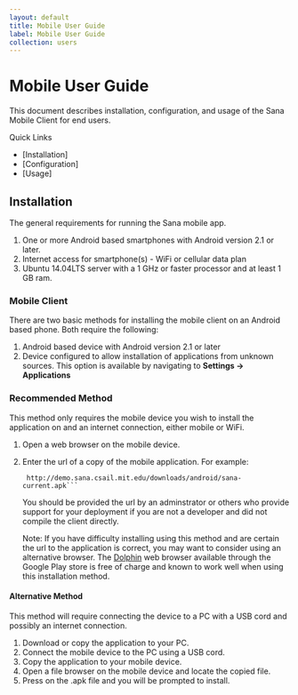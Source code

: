 ```yaml
---
layout: default
title: Mobile User Guide
label: Mobile User Guide
collection: users
---
```

# Mobile User Guide
This document describes installation, configuration, and usage of the 
Sana Mobile Client for end users.

Quick Links
- [Installation]
- [Configuration]
- [Usage]

## Installation
The general requirements for running the Sana mobile app.

1. One or more Android based smartphones with Android version 2.1 or 
later.
2. Internet access for smartphone(s) - WiFi or cellular data plan
3. Ubuntu 14.04LTS server with a 1 GHz or faster processor and at 
least 1 GB ram.


### Mobile Client
There are two basic methods for installing the mobile client on an 
Android based phone. Both require the following:

1. Android based device with Android version 2.1 or later</li>
2. Device configured to allow installation of applications from unknown 
sources. This option is available by navigating to __Settings → Applications__

### Recommended Method
This method only requires the mobile device you wish to install the 
application on and an internet connection, either mobile or WiFi.

1. Open a web browser on the mobile device.
2. Enter the url of a copy of the mobile application. For example:

        http://demo.sana.csail.mit.edu/downloads/android/sana-current.apk```

    You should be provided the url by an adminstrator or others who provide 
    support for your deployment if you are not a developer and did not 
    compile the client directly.

    Note: If you have difficulty installing using this method and are 
    certain the url to the application is correct, you may want to consider
    using an alternative browser. The 
    [Dolphin](https://play.google.com/store/apps/details?id=mobi.mgeek.TunnyBrowser)
    web browser available through the Google Play store is free of charge 
    and known to work well when using this installation method.

#### Alternative Method
This method will require connecting the device to a PC with a USB cord
and possibly an internet connection.

1. Download or copy the application to your PC.
2. Connect the mobile device to the PC using a USB cord.
3. Copy the application to your mobile device.
4. Open a file browser on the mobile device and locate the copied file.
5. Press on the .apk file and you will be prompted to install.
